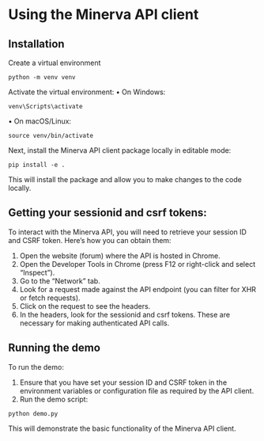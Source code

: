 # Using the Minerva API client

## Installation

Create a virtual environment
```
python -m venv venv
```

Activate the virtual environment:
• On Windows:
```
venv\Scripts\activate
```
• On macOS/Linux:
```
source venv/bin/activate
```
Next, install the Minerva API client package locally in editable mode:
```
pip install -e .
```
This will install the package and allow you to make changes to the code locally.

## Getting your sessionid and csrf tokens:

To interact with the Minerva API, you will need to retrieve your session ID and CSRF token. Here’s how you can obtain them:

1. Open the website (forum) where the API is hosted in Chrome.
2. Open the Developer Tools in Chrome (press F12 or right-click and select “Inspect”).
3. Go to the “Network” tab.
4. Look for a request made against the API endpoint (you can filter for XHR or fetch requests).
5. Click on the request to see the headers.
6. In the headers, look for the sessionid and csrf tokens. These are necessary for making authenticated API calls.

## Running the demo

To run the demo:
1. Ensure that you have set your session ID and CSRF token in the environment variables or configuration file as required by the API client.
2. Run the demo script:
```
python demo.py
```
This will demonstrate the basic functionality of the Minerva API client.